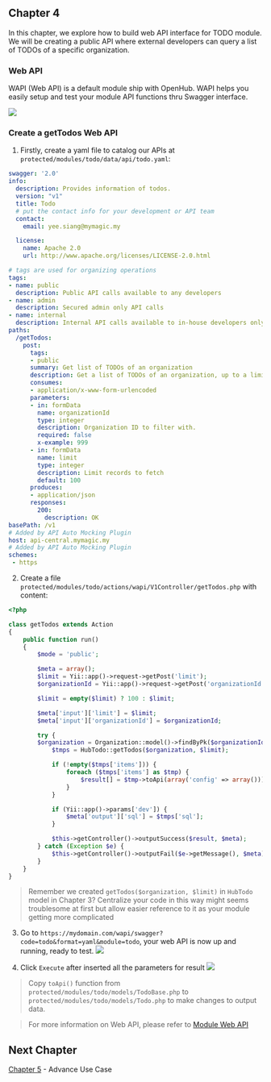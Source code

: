 ## Chapter 4
In this chapter, we explore how to build web API interface for TODO module. We will be creating a public API where external developers can query a list of TODOs of a specific organization.

### Web API
WAPI (Web API) is a default module ship with OpenHub. WAPI helps you easily setup and test your module API functions thru Swagger interface.

![](https://user-images.githubusercontent.com/5336690/74059169-7fb2f700-4a22-11ea-830f-f6ce7649cbd8.png)

### Create a getTodos Web API
1. Firstly, create a yaml file to catalog our APIs at `protected/modules/todo/data/api/todo.yaml`:

```yaml
swagger: '2.0'
info:
  description: Provides information of todos.
  version: "v1"
  title: Todo
  # put the contact info for your development or API team
  contact:
    email: yee.siang@mymagic.my

  license:
    name: Apache 2.0
    url: http://www.apache.org/licenses/LICENSE-2.0.html

# tags are used for organizing operations
tags:
- name: public
  description: Public API calls available to any developers
- name: admin
  description: Secured admin only API calls
- name: internal
  description: Internal API calls available to in-house developers only
paths:
  /getTodos:
    post:
      tags:
      - public
      summary: Get list of TODOs of an organization
      description: Get a list of TODOs of an organization, up to a limit or records
      consumes:
      - application/x-www-form-urlencoded
      parameters:
      - in: formData
        name: organizationId
        type: integer
        description: Organization ID to filter with.
        required: false
        x-example: 999
      - in: formData
        name: limit
        type: integer
        description: Limit records to fetch
        default: 100
      produces:
      - application/json
      responses:
        200:
          description: OK
basePath: /v1
# Added by API Auto Mocking Plugin
host: api-central.mymagic.my
# Added by API Auto Mocking Plugin
schemes:
 - https
```

2. Create a file `protected/modules/todo/actions/wapi/V1Controller/getTodos.php` with content:
```php
<?php

class getTodos extends Action
{
    public function run()
    {
        $mode = 'public';

        $meta = array();
        $limit = Yii::app()->request->getPost('limit');
        $organizationId = Yii::app()->request->getPost('organizationId');

        $limit = empty($limit) ? 100 : $limit;

        $meta['input']['limit'] = $limit;
        $meta['input']['organizationId'] = $organizationId;

        try {
	    $organization = Organization::model()->findByPk($organizationId);
            $tmps = HubTodo::getTodos($organization, $limit);

            if (!empty($tmps['items'])) {
                foreach ($tmps['items'] as $tmp) {
                    $result[] = $tmp->toApi(array('config' => array()));
                }
            }

            if (Yii::app()->params['dev']) {
                $meta['output']['sql'] = $tmps['sql'];
            }

            $this->getController()->outputSuccess($result, $meta);
        } catch (Exception $e) {
            $this->getController()->outputFail($e->getMessage(), $meta);
        }
    }
}
```

> Remember we created `getTodos($organization, $limit)` in `HubTodo` model in Chapter 3? Centralize your code in this way might seems troublesome at first but allow easier reference to it as your module getting more complicated

3. Go to `https://mydomain.com/wapi/swagger?code=todo&format=yaml&module=todo`, your web API is now up and running, ready to test.
![](https://user-images.githubusercontent.com/5336690/74060699-7ecf9480-4a25-11ea-8358-021d2cda4291.png)

4. Click `Execute` after inserted all the parameters for result
![](https://user-images.githubusercontent.com/5336690/74061274-a8d58680-4a26-11ea-9d10-8b9ac93c6936.png)

> Copy `toApi()` function from `protected/modules/todo/models/TodoBase.php` to  `protected/modules/todo/models/Todo.php` to make changes to output data.

> For more information on Web API, please refer to [Module Web API](Module-Web-API)

## Next Chapter
[Chapter 5](Step-by-Step-Todo-module-Chapter5) - Advance Use Case